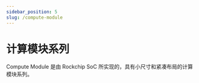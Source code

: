 ```yaml
---
sidebar_position: 5
slug: /compute-module
---
```


# 计算模块系列

Compute Module 是由 Rockchip SoC 所实现的，具有小尺寸和紧凑布局的计算模块系列。

<DocCardList />
